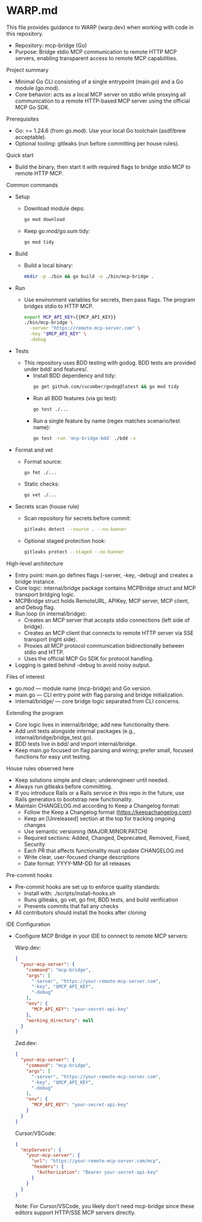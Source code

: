 # WARP.md

This file provides guidance to WARP (warp.dev) when working with code in this repository.

- Repository: mcp-bridge (Go)
- Purpose: Bridge stdio MCP communication to remote HTTP MCP servers, enabling transparent access to remote MCP capabilities.

Project summary
- Minimal Go CLI consisting of a single entrypoint (main.go) and a Go module (go.mod).
- Core behavior: acts as a local MCP server on stdio while proxying all communication to a remote HTTP-based MCP server using the official MCP Go SDK.

Prerequisites
- Go: >= 1.24.6 (from go.mod). Use your local Go toolchain (asdf/brew acceptable).
- Optional tooling: gitleaks (run before committing per house rules).

Quick start
- Build the binary, then start it with required flags to bridge stdio MCP to remote HTTP MCP.

Common commands
- Setup
  - Download module deps:
    ```bash path=null start=null
    go mod download
    ```
  - Keep go.mod/go.sum tidy:
    ```bash path=null start=null
    go mod tidy
    ```

- Build
  - Build a local binary:
    ```bash path=null start=null
    mkdir -p ./bin && go build -o ./bin/mcp-bridge .
    ```

- Run
  - Use environment variables for secrets, then pass flags. The program bridges stdio to HTTP MCP.
    ```bash path=null start=null
    export MCP_API_KEY={{MCP_API_KEY}}
    ./bin/mcp-bridge \
      -server "https://remote-mcp-server.com" \
      -key "$MCP_API_KEY" \
      -debug
    ```

- Tests
  - This repository uses BDD testing with godog. BDD tests are provided under bdd/ and features/.
    - Install BDD dependency and tidy:
      ```bash path=null start=null
      go get github.com/cucumber/godog@latest && go mod tidy
      ```
    - Run all BDD features (via go test):
      ```bash path=null start=null
      go test ./...
      ```
    - Run a single feature by name (regex matches scenario/test name):
      ```bash path=null start=null
      go test -run 'mcp-bridge-bdd' ./bdd -v
      ```

- Format and vet
  - Format source:
    ```bash path=null start=null
    go fmt ./...
    ```
  - Static checks:
    ```bash path=null start=null
    go vet ./...
    ```

- Secrets scan (house rule)
  - Scan repository for secrets before commit:
    ```bash path=null start=null
    gitleaks detect --source . --no-banner
    ```
  - Optional staged protection hook:
    ```bash path=null start=null
    gitleaks protect --staged --no-banner
    ```

High-level architecture
- Entry point: main.go defines flags (-server, -key, -debug) and creates a bridge instance.
- Core logic: internal/bridge package contains MCPBridge struct and MCP transport bridging logic.
- MCPBridge struct holds RemoteURL, APIKey, MCP server, MCP client, and Debug flag.
- Run loop (in internal/bridge):
  - Creates an MCP server that accepts stdio connections (left side of bridge).
  - Creates an MCP client that connects to remote HTTP server via SSE transport (right side).
  - Proxies all MCP protocol communication bidirectionally between stdio and HTTP.
  - Uses the official MCP Go SDK for protocol handling.
- Logging is gated behind -debug to avoid noisy output.

Files of interest
- go.mod — module name (mcp-bridge) and Go version.
- main.go — CLI entry point with flag parsing and bridge initialization.
- internal/bridge/ — core bridge logic separated from CLI concerns.

Extending the program
- Core logic lives in internal/bridge; add new functionality there.
- Add unit tests alongside internal packages (e.g., internal/bridge/bridge_test.go).
- BDD tests live in bdd/ and import internal/bridge.
- Keep main.go focused on flag parsing and wiring; prefer small, focused functions for easy unit testing.

House rules observed here
- Keep solutions simple and clean; underengineer until needed.
- Always run gitleaks before committing.
- If you introduce Rails or a Rails service in this repo in the future, use Rails generators to bootstrap new functionality.
- Maintain CHANGELOG.md according to Keep a Changelog format:
  - Follow the Keep a Changelog format (https://keepachangelog.com)
  - Keep an [Unreleased] section at the top for tracking ongoing changes
  - Use semantic versioning (MAJOR.MINOR.PATCH)
  - Required sections: Added, Changed, Deprecated, Removed, Fixed, Security
  - Each PR that affects functionality must update CHANGELOG.md
  - Write clear, user-focused change descriptions
  - Date format: YYYY-MM-DD for all releases

Pre-commit hooks
- Pre-commit hooks are set up to enforce quality standards:
  - Install with: ./scripts/install-hooks.sh
  - Runs gitleaks, go vet, go fmt, BDD tests, and build verification
  - Prevents commits that fail any checks
- All contributors should install the hooks after cloning

IDE Configuration
- Configure MCP Bridge in your IDE to connect to remote MCP servers:

  Warp.dev:
  ```json
  {
    "your-mcp-server": {
      "command": "mcp-bridge",
      "args": [
        "-server", "https://your-remote-mcp-server.com",
        "-key", "$MCP_API_KEY",
        "-debug"
      ],
      "env": {
        "MCP_API_KEY": "your-secret-api-key"
      },
      "working_directory": null
    }
  }
  ```

  Zed.dev:
  ```json
  {
    "your-mcp-server": {
      "command": "mcp-bridge",
      "args": [
        "-server", "https://your-remote-mcp-server.com",
        "-key", "$MCP_API_KEY",
        "-debug"
      ],
      "env": {
        "MCP_API_KEY": "your-secret-api-key"
      }
    }
  }
  ```

  Cursor/VSCode:
  ```json
  {
    "mcpServers": {
      "your-mcp-server": {
        "url": "https://your-remote-mcp-server.com/mcp",
        "headers": {
          "Authorization": "Bearer your-secret-api-key"
        }
      }
    }
  }
  ```
  Note: For Cursor/VSCode, you likely don't need mcp-bridge since these editors support HTTP/SSE MCP servers directly.
